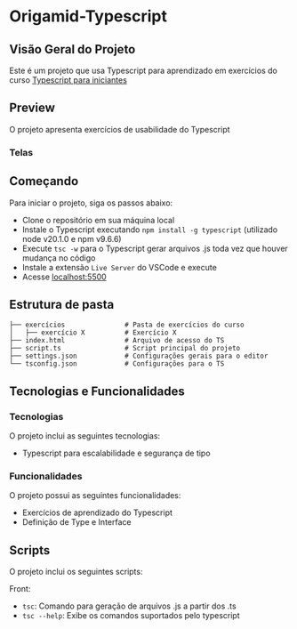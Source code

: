 # Origamid-Typescript

## Visão Geral do Projeto

Este é um projeto que usa Typescript para aprendizado em exercícios do curso [Typescript para iniciantes](https://www.origamid.com/curso/typescript-para-iniciantes)

## Preview

O projeto apresenta exercícios de usabilidade do Typescript

### Telas

## Começando

Para iniciar o projeto, siga os passos abaixo:

- Clone o repositório em sua máquina local
- Instale o Typescript executando `npm install -g typescript` (utilizado node v20.1.0 e npm v9.6.6)
- Execute `tsc -w` para o Typescript gerar arquivos .js toda vez que houver mudança no código
- Instale a extensão `Live Server` do VSCode e execute
- Acesse [localhost:5500](http://localhost:5500/)

## Estrutura de pasta

```
├── exercícios               # Pasta de exercícios do curso
│   ├── exercício X          # Exercício X
├── index.html               # Arquivo de acesso do TS
├── script.ts                # Script principal do projeto
├── settings.json            # Configurações gerais para o editor
└── tsconfig.json            # Configurações para o TS
```

## Tecnologias e Funcionalidades

### Tecnologias

O projeto inclui as seguintes tecnologias:

- Typescript para escalabilidade e segurança de tipo

### Funcionalidades

O projeto possui as seguintes funcionalidades:

- Exercícios de aprendizado do Typescript
- Definição de Type e Interface

## Scripts

O projeto inclui os seguintes scripts:

Front:

- `tsc`: Comando para geração de arquivos .js a partir dos .ts
- `tsc --help`: Exibe os comandos suportados pelo typescript
